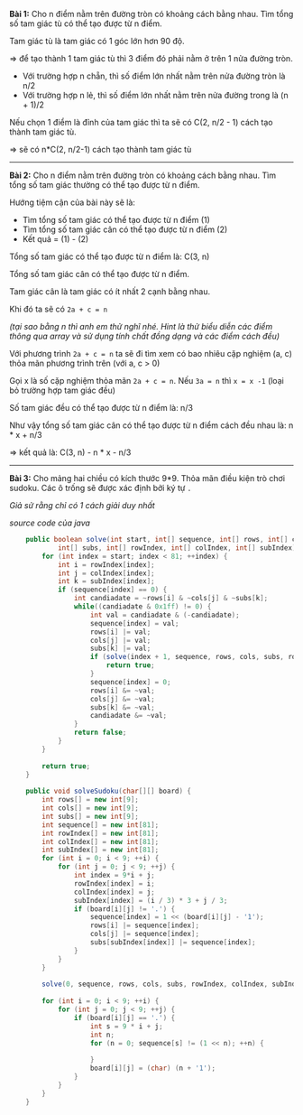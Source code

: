 **Bài 1:**
Cho n điểm nằm trên đường tròn có khoảng cách bằng nhau. Tìm tổng số tam giác tù có thể tạo được từ n điểm.

Tam giác tù là tam giác có 1 góc lớn hơn 90 độ.

=> để tạo thành 1 tam giác tù thì 3 điểm đó phải nằm ở trên 1 nửa đường tròn.
 - Với trường hợp n chẵn, thì số điểm lớn nhất nằm trên nửa đường tròn là n/2
 - Với trường hợp n lẻ, thì số điểm lớn nhất nằm trên nửa đường trong là (n + 1)/2

Nếu chọn 1 điểm là đỉnh của tam giác thì ta sẽ có C(2, n/2 - 1) cách tạo thành tam giác tù.

=> sẽ có n*C(2, n/2-1) cách tạo thành tam giác tù

---------

**Bài 2:**
Cho n điểm nằm trên đường tròn có khoảng cách bằng nhau. Tìm tổng số tam giác thường có thể tạo được từ n điểm.

Hướng tiệm cận của bài này sẽ là:
- Tìm tổng số tam giác có thể tạo được từ n điểm (1)
- Tìm tổng số tam giác cân có thể tạo được từ n điểm (2)
- Kết quả = (1) - (2)

Tổng số tam giác có thể tạo được từ n điểm là: C(3, n)

Tổng số tam giác cân có thể tạo được từ n điểm.

Tam giác cân là tam giác có ít nhất 2 cạnh bằng nhau.

Khi đó ta sẽ có `2a + c = n` 

*(tại sao bằng n thì anh em thử nghĩ nhé. Hint là thử biểu diễn các điểm thông qua array và sử dụng tính chất đồng dạng và các điểm cách đều)*

Với phương trình `2a + c = n` ta sẽ đi tìm xem có bao nhiêu cặp nghiệm (a, c) thỏa mãn phương trình trên (với a, c > 0)

Gọi x là số cặp nghiệm thỏa mãn `2a + c = n`. Nếu `3a = n` thì `x = x -1` (loại bỏ trường hợp tam giác đều)

Số tam giác đều có thể tạo được từ n điểm là: n/3

Như vậy tổng số tam giác cân có thể tạo được từ n điểm cách đều nhau là: n * x + n/3

=> kết quả là: C(3, n) - n * x - n/3


---------

**Bài 3:**
Cho mảng hai chiều có kích thước 9*9. Thỏa mãn điều kiện trò chơi sudoku. Các ô trống sẽ được xác định bởi ký tự `.`

*Giả sử rằng chỉ có 1 cách giải duy nhất*

*source code của java*
```Java
    public boolean solve(int start, int[] sequence, int[] rows, int[] cols, 
            int[] subs, int[] rowIndex, int[] colIndex, int[] subIndex) {
        for (int index = start; index < 81; ++index) {
            int i = rowIndex[index];
            int j = colIndex[index];
            int k = subIndex[index];
            if (sequence[index] == 0) {
                int candiadate = ~rows[i] & ~cols[j] & ~subs[k];
                while((candiadate & 0x1ff) != 0) {
                    int val = candiadate & (-candiadate);
                    sequence[index] = val;
                    rows[i] |= val;
                    cols[j] |= val;
                    subs[k] |= val;
                    if (solve(index + 1, sequence, rows, cols, subs, rowIndex, colIndex, subIndex)) {
                        return true;
                    }
                    sequence[index] = 0;
                    rows[i] &= ~val;
                    cols[j] &= ~val;
                    subs[k] &= ~val;
                    candiadate &= ~val;
                }
                return false;
            }
        }
        
        return true;
    }
    
    public void solveSudoku(char[][] board) {
        int rows[] = new int[9];
        int cols[] = new int[9];
        int subs[] = new int[9];
        int sequence[] = new int[81];
        int rowIndex[] = new int[81];
        int colIndex[] = new int[81];
        int subIndex[] = new int[81];
        for (int i = 0; i < 9; ++i) {
            for (int j = 0; j < 9; ++j) {
                int index = 9*i + j;
                rowIndex[index] = i;
                colIndex[index] = j;
                subIndex[index] = (i / 3) * 3 + j / 3;
                if (board[i][j] != '.') {
                    sequence[index] = 1 << (board[i][j] - '1');
                    rows[i] |= sequence[index];
                    cols[j] |= sequence[index];
                    subs[subIndex[index]] |= sequence[index];
                }
            }
        }
        
        solve(0, sequence, rows, cols, subs, rowIndex, colIndex, subIndex);
        
        for (int i = 0; i < 9; ++i) {
            for (int j = 0; j < 9; ++j) {
                if (board[i][j] == '.') {
                    int s = 9 * i + j;
                    int n;
                    for (n = 0; sequence[s] != (1 << n); ++n) {
                        
                    }
                    board[i][j] = (char) (n + '1');
                }
            }
        }
    }
```
